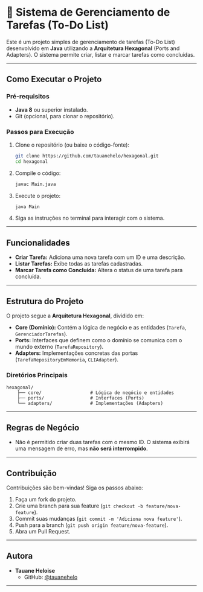 # 📝 Sistema de Gerenciamento de Tarefas (To-Do List)

Este é um projeto simples de gerenciamento de tarefas (To-Do List) desenvolvido em **Java** utilizando a **Arquitetura Hexagonal** (Ports and Adapters). O sistema permite criar, listar e marcar tarefas como concluídas.

---

##  Como Executar o Projeto

### Pré-requisitos
- **Java 8** ou superior instalado.
- Git (opcional, para clonar o repositório).

### Passos para Execução
1. Clone o repositório (ou baixe o código-fonte):
   ```bash
   git clone https://github.com/tauanehelo/hexagonal.git
   cd hexagonal
   ```

3. Compile o código:
   ```bash
   javac Main.java
   ```

4. Execute o projeto:
   ```bash
   java Main
   ```

5. Siga as instruções no terminal para interagir com o sistema.

---

## Funcionalidades
- **Criar Tarefa:** Adiciona uma nova tarefa com um ID e uma descrição.
- **Listar Tarefas:** Exibe todas as tarefas cadastradas.
- **Marcar Tarefa como Concluída:** Altera o status de uma tarefa para concluída.

---

## Estrutura do Projeto
O projeto segue a **Arquitetura Hexagonal**, dividido em:
- **Core (Domínio):** Contém a lógica de negócio e as entidades (`Tarefa`, `GerenciadorTarefas`).
- **Ports:** Interfaces que definem como o domínio se comunica com o mundo externo (`TarefaRepository`).
- **Adapters:** Implementações concretas das portas (`TarefaRepositoryEmMemoria`, `CLIAdapter`).

### Diretórios Principais
```
hexagonal/
    ├── core/                  # Lógica de negócio e entidades
    ├── ports/                 # Interfaces (Ports)
    └── adapters/              # Implementações (Adapters)
```

---

## Regras de Negócio
- Não é permitido criar duas tarefas com o mesmo ID. O sistema exibirá uma mensagem de erro, mas **não será interrompido**.

---

## Contribuição
Contribuições são bem-vindas! Siga os passos abaixo:
1. Faça um fork do projeto.
2. Crie uma branch para sua feature (`git checkout -b feature/nova-feature`).
3. Commit suas mudanças (`git commit -m 'Adiciona nova feature'`).
4. Push para a branch (`git push origin feature/nova-feature`).
5. Abra um Pull Request.

---

## Autora
- **Tauane Heloise**  
  - GitHub: [@tauanehelo](https://github.com/tauanehelo)  

---